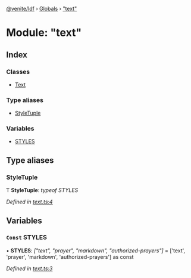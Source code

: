 [@venite/ldf](../README.md) › [Globals](../globals.md) › ["text"](_text_.md)

# Module: "text"

## Index

### Classes

* [Text](../classes/_text_.text.md)

### Type aliases

* [StyleTuple](_text_.md#styletuple)

### Variables

* [STYLES](_text_.md#const-styles)

## Type aliases

###  StyleTuple

Ƭ **StyleTuple**: *typeof STYLES*

*Defined in [text.ts:4](https://github.com/gbj/venite/blob/217f0041/ldf/src/text.ts#L4)*

## Variables

### `Const` STYLES

• **STYLES**: *["text", "prayer", "markdown", "authorized-prayers"]* = ['text', 'prayer', 'markdown', 'authorized-prayers'] as const

*Defined in [text.ts:3](https://github.com/gbj/venite/blob/217f0041/ldf/src/text.ts#L3)*
